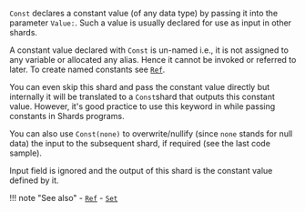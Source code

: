 `Const` declares a constant value (of any data type) by passing it into the parameter `Value:`. Such a value is usually declared for use as input in other shards.

A constant value declared with `Const` is un-named i.e., it is not assigned to any variable or allocated any alias. Hence it cannot be invoked or referred to later. To create named constants see [`Ref`](../Ref).

You can even skip this shard and pass the constant value directly but internally it will be translated to a `Const`shard that outputs this constant value. However, it's good practice to use this keyword in while passing constants in Shards programs.

You can also use `Const(none)` to overwrite/nullify (since `none` stands for null data) the input to the subsequent shard, if required (see the last code sample).

Input field is ignored and the output of this shard is the constant value defined by it.

!!! note "See also"
    - [`Ref`](../Ref)
    - [`Set`](../Set)
